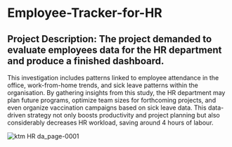 # Employee-Tracker-for-HR


## Project Description: The project demanded to evaluate employees data for the HR department and produce a finished dashboard. 
This investigation includes patterns linked to employee attendance in the office, work-from-home trends, and sick leave patterns within the organisation. 
By gathering insights from this study, the HR department may plan future programs, optimize team sizes for forthcoming projects,
and even organize vaccination campaigns based on sick leave data. This data-driven strategy not only boosts productivity and
project planning but also considerably decreases HR workload, saving around 4 hours of labour.







![ktm HR da_page-0001](https://github.com/KundanMooo/Employee-Tracker-for-HR/assets/130728166/1b305976-6336-477e-a7c2-051684f5453a)
